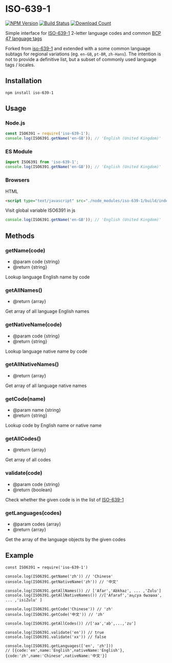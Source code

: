 # ISO-639-1
[![NPM Version][npm-image]][npm-url]
[![Build Status][travis-image]][travis-url]
[![Download Count][download-url]][npm-url]

[travis-image]: https://travis-ci.org/polarisation/iso-639-1-plus.svg?branch=master
[travis-url]: https://travis-ci.org/polarisation/iso-639-1-plus
[npm-image]: https://img.shields.io/npm/v/iso-639-1-plus.svg?style=flat-square
[npm-url]: https://npmjs.org/package/iso-639-1-plus
[download-url]: https://img.shields.io/npm/dt/iso-639-1-plus.svg?style=flat-square

Simple interface for [ISO-639-1](https://en.wikipedia.org/wiki/List_of_ISO_639-1_codes) 2-letter language codes and common [BCP 47 language tags](https://en.wikipedia.org/wiki/IETF_language_tag)

Forked from [iso-639-1](https://github.com/meikidd/iso-639-1) and extended with a some common language subtags for regional variations (eg. `en-GB`, `pt-BR`, `zh-Hans`). The intention is not to provide a definitive list, but a subset of commonly used language tags / locales.

## Installation

```
npm install iso-639-1
```

## Usage

### Node.js

```javascript
const ISO6391 = require('iso-639-1');
console.log(ISO6391.getName('en-GB')); // 'English (United Kingdom)'
```

### ES Module

```javascript
import ISO6391 from 'iso-639-1';
console.log(ISO6391.getName('en-GB')); // 'English (United Kingdom)'
```

### Browsers

HTML

```html
<script type="text/javascript" src="./node_modules/iso-639-1/build/index.js"></script>
```

Visit global variable ISO6391 in js

```javascript
console.log(ISO6391.getName('en-GB')); // 'English (United Kingdom)'
```

## Methods

### getName(code)
  - @param code {string}
  - @return {string}

Lookup language English name by code

### getAllNames()
  - @return {array}

Get array of all language English names

### getNativeName(code)
  - @param code {string}
  - @return {string}

Lookup language native name by code

### getAllNativeNames()
  - @return {array}

Get array of all language native names


### getCode(name)
  - @param name {string}
  - @return {string}

Lookup code by English name or native name

### getAllCodes()
  - @return {array}

Get array of all codes

### validate(code)
  - @param code {string}
  - @return {boolean}

Check whether the given code is in the list of [ISO-639-1](https://en.wikipedia.org/wiki/List_of_ISO_639-1_codes)

### getLanguages(codes)
  - @param codes {array}
  - @return {array}

Get the array of the language objects by the given codes

## Example

```
const ISO6391 = require('iso-639-1')

console.log(ISO6391.getName('zh')) // 'Chinese'
console.log(ISO6391.getNativeName('zh')) // '中文'

console.log(ISO6391.getAllNames()) // ['Afar','Abkhaz', ... ,'Zulu']
console.log(ISO6391.getAllNativeNames()) //['Afaraf','аҧсуа бызшәа', ... ,'isiZulu' ]

console.log(ISO6391.getCode('Chinese')) // 'zh'
console.log(ISO6391.getCode('中文')) // 'zh'

console.log(ISO6391.getAllCodes()) //['aa','ab',...,'zu']

console.log(ISO6391.validate('en')) // true
console.log(ISO6391.validate('xx')) // false

console.log(ISO6391.getLanguages(['en', 'zh']))
// [{code:'en',name:'English',nativeName:'English'},{code:'zh',name:'Chinese',nativeName:'中文'}]

```
